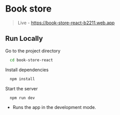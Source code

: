 # Book store  

>Live - <https://book-store-react-b2211.web.app>

## Run Locally

Go to the project directory

```bash
  cd book-store-react
```

Install dependencies

```bash
  npm install
```

Start the server

```bash
  npm run dev
```

- Runs the app in the development mode.  
